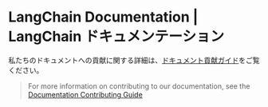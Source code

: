 # LangChain Documentation | LangChain ドキュメンテーション

私たちのドキュメントへの貢献に関する詳細は、[ドキュメント貢献ガイド](https://python.langchain.com/docs/contributing/documentation)をご覧ください。

> For more information on contributing to our documentation, see the [Documentation Contributing Guide](https://python.langchain.com/docs/contributing/documentation)

